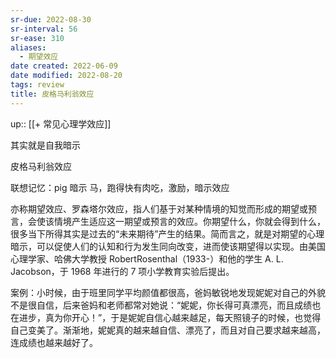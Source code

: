 ```yaml
---
sr-due: 2022-08-30
sr-interval: 56
sr-ease: 310
aliases:
  - 期望效应
date created: 2022-06-09
date modified: 2022-08-20
tags: review
title: 皮格马利翁效应
---
```


up:: [[+ 常见心理学效应]]

其实就是自我暗示

皮格马利翁效应

联想记忆：pig 暗示 马，跑得快有肉吃，激励，暗示效应

亦称期望效应、罗森塔尔效应，指人们基于对某种情境的知觉而形成的期望或预言，会使该情境产生适应这一期望或预言的效应。你期望什么，你就会得到什么，很多当下所得其实是过去的“未来期待”产生的结果。简而言之，就是对期望的心理暗示，可以促使人们的认知和行为发生同向改变，进而使该期望得以实现。由美国心理学家、哈佛大学教授 RobertRosenthal（1933-）和他的学生 A. L. Jacobson，于 1968 年进行的 7 项小学教育实验后提出。

案例：小时候，由于班里同学平均颜值都很高，爸妈敏锐地发现妮妮对自己的外貌不是很自信，后来爸妈和老师都常对她说：“妮妮，你长得可真漂亮，而且成绩也在进步，真为你开心！”，于是妮妮自信心越来越足，每天照镜子的时候，也觉得自己变美了。渐渐地，妮妮真的越来越自信、漂亮了，而且对自己要求越来越高，连成绩也越来越好了。

